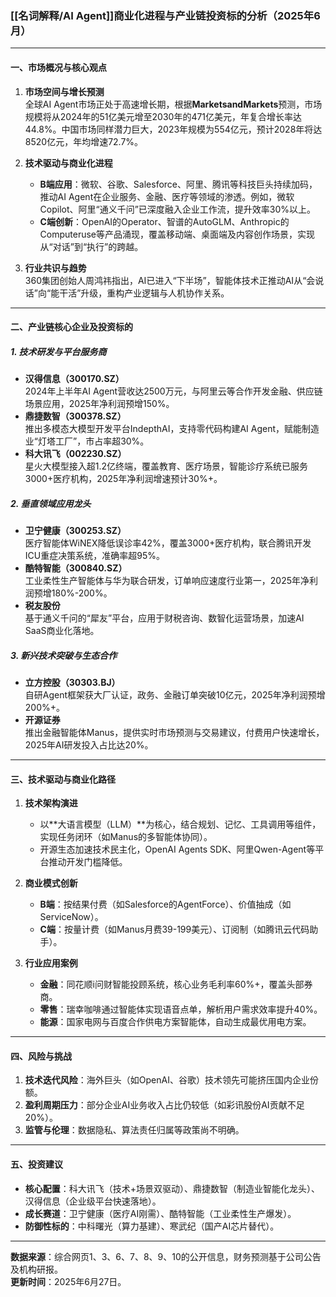 ### [[名词解释/AI Agent]]商业化进程与产业链投资标的分析（2025年6月）

---

#### ​**一、市场概况与核心观点**​

1. ​**市场空间与增长预测**​  
    全球AI Agent市场正处于高速增长期，根据**MarketsandMarkets**预测，市场规模将从2024年的51亿美元增至2030年的471亿美元，年复合增长率达44.8%。中国市场同样潜力巨大，2023年规模为554亿元，预计2028年将达8520亿元，年均增速72.7%。
    
2. ​**技术驱动与商业化进程**​
    
    - ​**B端应用**​：微软、谷歌、Salesforce、阿里、腾讯等科技巨头持续加码，推动AI Agent在企业服务、金融、医疗等领域的渗透。例如，微软Copilot、阿里“通义千问”已深度融入企业工作流，提升效率30%以上。
    - ​**C端创新**​：OpenAI的Operator、智谱的AutoGLM、Anthropic的Computeruse等产品涌现，覆盖移动端、桌面端及内容创作场景，实现从“对话”到“执行”的跨越。
3. ​**行业共识与趋势**​  
    360集团创始人周鸿祎指出，AI已进入“下半场”，智能体技术正推动AI从“会说话”向“能干活”升级，重构产业逻辑与人机协作关系。
    

---

#### ​**二、产业链核心企业及投资标的**​

##### ​**1. 技术研发与平台服务商**​

- ​**汉得信息（300170.SZ）​**​  
    2024年上半年AI Agent营收达2500万元，与阿里云等合作开发金融、供应链场景应用，2025年净利润预增150%。
- ​**鼎捷数智（300378.SZ）​**​  
    推出多模态大模型开发平台IndepthAI，支持零代码构建AI Agent，赋能制造业“灯塔工厂”，市占率超30%。
- ​**科大讯飞（002230.SZ）​**​  
    星火大模型接入超1.2亿终端，覆盖教育、医疗场景，智能诊疗系统已服务3000+医疗机构，2025年净利润增速预计30%+。

##### ​**2. 垂直领域应用龙头**​

- ​**卫宁健康（300253.SZ）​**​  
    医疗智能体WiNEX降低误诊率42%，覆盖3000+医疗机构，联合腾讯开发ICU重症决策系统，准确率超95%。
- ​**酷特智能（300840.SZ）​**​  
    工业柔性生产智能体与华为联合研发，订单响应速度行业第一，2025年净利润预增180%-200%。
- ​**税友股份**​  
    基于通义千问的“犀友”平台，应用于财税咨询、数智化运营场景，加速AI SaaS商业化落地。

##### ​**3. 新兴技术突破与生态合作**​

- ​**立方控股（30303.BJ）​**​  
    自研Agent框架获大厂认证，政务、金融订单突破10亿元，2025年净利润预增200%+。
- ​**开源证券**​  
    推出金融智能体Manus，提供实时市场预测与交易建议，付费用户快速增长，2025年AI研发投入占比达20%。

---

#### ​**三、技术驱动与商业化路径**​

1. ​**技术架构演进**​
    
    - 以**大语言模型（LLM）​**为核心，结合规划、记忆、工具调用等组件，实现任务闭环（如Manus的多智能体协同）。
    - 开源生态加速技术民主化，OpenAI Agents SDK、阿里Qwen-Agent等平台推动开发门槛降低。
2. ​**商业模式创新**​
    
    - ​**B端**​：按结果付费（如Salesforce的AgentForce）、价值抽成（如ServiceNow）。
    - ​**C端**​：按量计费（如Manus月费39-199美元）、订阅制（如腾讯云代码助手）。
3. ​**行业应用案例**​
    
    - ​**金融**​：同花顺i问财智能投顾系统，核心业务毛利率60%+，覆盖头部券商。
    - ​**零售**​：瑞幸咖啡通过智能体实现语音点单，解析用户需求效率提升40%。
    - ​**能源**​：国家电网与百度合作供电方案智能体，自动生成最优用电方案。

---

#### ​**四、风险与挑战**​

1. ​**技术迭代风险**​：海外巨头（如OpenAI、谷歌）技术领先可能挤压国内企业份额。
2. ​**盈利周期压力**​：部分企业AI业务收入占比仍较低（如彩讯股份AI贡献不足20%）。
3. ​**监管与伦理**​：数据隐私、算法责任归属等政策尚不明确。

---

#### ​**五、投资建议**​

- ​**核心配置**​：科大讯飞（技术+场景双驱动）、鼎捷数智（制造业智能化龙头）、汉得信息（企业级平台快速落地）。
- ​**成长赛道**​：卫宁健康（医疗AI刚需）、酷特智能（工业柔性生产爆发）。
- ​**防御性标的**​：中科曙光（算力基建）、寒武纪（国产AI芯片替代）。

---

​**数据来源**​：综合网页1、3、6、7、8、9、10的公开信息，财务预测基于公司公告及机构研报。  
​**更新时间**​：2025年6月27日。